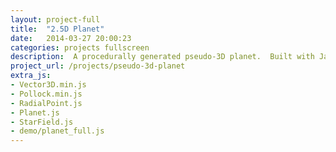 ```yaml
---
layout: project-full
title:  "2.5D Planet"
date:   2014-03-27 20:00:23
categories: projects fullscreen
description:  A procedurally generated pseudo-3D planet.  Built with JavaScript and Canvas.
project_url: /projects/pseudo-3d-planet
extra_js:
- Vector3D.min.js
- Pollock.min.js
- RadialPoint.js
- Planet.js
- StarField.js
- demo/planet_full.js
---
```

<canvas id="c" style="background: #333;"></canvas>
